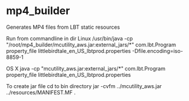 # mp4_builder
Generates MP4 files from LBT static resources

Run from commandline in dir
Linux
/usr/bin/java -cp "/root/mp4_builder/mcutility_aws.jar:external_jars/*" com.lbt.Program   property_file littlebirdtale_en_US_lbtprod.properties -Dfile.encoding=iso-8859-1

OS X
java -cp "mcutility_aws.jar:external_jars/*" com.lbt.Program property_file littlebirdtale_en_US_lbtprod.properties




To create jar file
cd to bin directory
jar -cvfm ../mcutility_aws.jar ../resources/MANIFEST.MF .


